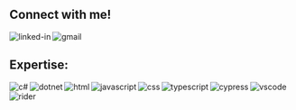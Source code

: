 ## Connect with me!
[<img align="left" alt="linked-in" src="https://img.shields.io/badge/linkedin-%230077B5.svg?&style=for-the-badge&logo=linkedin&logoColor=white" />](https://www.linkedin.com/in/dawidchorazy/)
[<img align="left" alt="gmail" src="https://img.shields.io/badge/Gmail-D14836?style=for-the-badge&logo=gmail&logoColor=white" />](mailto:dawid.chorazy03@gmail.com)
<br/>
## Expertise:
<img align="left" alt="c#" src="https://img.shields.io/badge/C%23-239120?style=for-the-badge&logo=csharp&logoColor=white" />
<img align="left" alt="dotnet" src="https://img.shields.io/badge/.NET-512BD4?style=for-the-badge&logo=dotnet&logoColor=white" />
<img align="left" alt="html" src="https://img.shields.io/badge/HTML5-E34F26?style=for-the-badge&logo=html5&logoColor=white" />
<img align="left" alt="javascript" src="https://img.shields.io/badge/JavaScript-323330?style=for-the-badge&logo=javascript&logoColor=F7DF1E" />
<img align="left" alt="css" src="https://img.shields.io/badge/CSS3-1572B6?style=for-the-badge&logo=css3&logoColor=white" />
<img align="left" alt="typescript" src="https://img.shields.io/badge/TypeScript-007ACC?style=for-the-badge&logo=typescript&logoColor=white" />
<img align="left" alt="cypress" src="https://img.shields.io/badge/Cypress-17202C?style=for-the-badge&logo=cypress&logoColor=white" />

<img align="left" alt="vscode" src="https://img.shields.io/badge/VSCode-0078D4?style=for-the-badge&logo=visual%20studio%20code&logoColor=white" />
<img align="left" alt="rider" src="https://img.shields.io/badge/Rider-000000?style=for-the-badge&logo=Rider&logoColor=white" />



